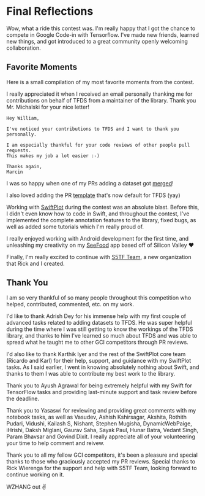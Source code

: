 # Final Reflections

Wow, what a ride this contest was. I'm really happy that I got the chance to compete in Google Code-in with Tensorflow. I've made new friends, learned new things, and got introduced to a great community openly welcoming collaboration.


## Favorite Moments
Here is a small compilation of my most favorite moments from the contest.

I really appreciated it when I received an email personally thanking me for contributions on behalf of TFDS from a maintainer of the library. Thank you Mr. Michalski for your nice letter!
```text
Hey William,

I've noticed your contributions to TFDS and I want to thank you personally.

I am especially thankful for your code reviews of other people pull requests.
This makes my job a lot easier :-)

Thanks again,
Marcin
```

I was so happy when one of my PRs adding a dataset got [merged](https://github.com/tensorflow/datasets/pull/1290)!

I also loved adding the PR [template](https://github.com/tensorflow/datasets/pull/1383) that's now default for TFDS (yay)

Working with [SwiftPlot](https://github.com/KarthikRIyer/swiftplot) during the contest was an absolute blast. Before this, I didn't even know how to code in Swift, and throughout the contest, I've implemented the complete annotation features to the library, fixed bugs, as well as added some tutorials which I'm really proud of.

I really enjoyed working with Android development for the first time, and unleashing my creativity on my [SeeFood](https://github.com/WilliamHYZhang/SeeFood) app based off of Silicon Valley :heart:

Finally, I'm really excited to continue with [S5TF Team](https://github.com/s5tf-team), a new organization that Rick and I created.

## Thank You

I am so very thankful of so many people throughout this competition who helped, contributed, commented, etc. on my work.

I'd like to thank Adrish Dey for his immense help with my first couple of advanced tasks related to adding datasets to TFDS. He was super helpful during the time where I was still getting to know the workings of the TFDS library, and thanks to him I've learned so much about TFDS and was able to spread what he taught me to other GCI competitors through PR reviews.

I'd also like to thank Karthik Iyer and the rest of the SwiftPlot core team (Ricardo and Karl) for their help, support, and guidance with my SwiftPlot tasks. As I said earlier, I went in knowing absolutely nothing about Swift, and thanks to them I was able to contribute my best work to the library.

Thank you to Ayush Agrawal for being extremely helpful with my Swift for TensorFlow tasks and providing last-minute support and task review before the deadline.

Thank you to Yasaswi for reviewing and providing great comments with my notebook tasks, as well as Vasudev, Ashish Kshirsagar, Akshita, Rothith Pudari, Vidushi, Kailash S, Nishant, Stephen Mugisha, DynamicWebPaige, iHrishi, Daksh Miglani, Gaurav Saha, Sayak Paul, Hunar Batra, Vedant Singh, Param Bhavsar and Govind Dixit. I really appreciate all of your volunteering your time to help comment and reivew.

Thank you to all my fellow GCI competitors, it's been a pleasure and special thanks to those who graciously accepted my PR reviews. Special thanks to Rick Wierenga for the support and help with S5TF Team, looking forward to continue working on it.

WZHANG out :v:
